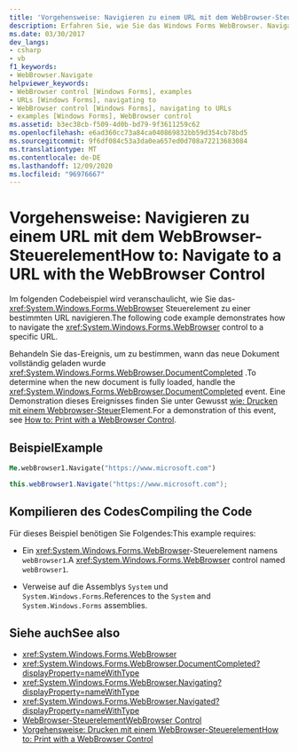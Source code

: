 ```yaml
---
title: 'Vorgehensweise: Navigieren zu einem URL mit dem WebBrowser-Steuerelement'
description: Erfahren Sie, wie Sie das Windows Forms WebBrowser. Navigate-Steuerelement verwenden, um zu einer bestimmten URL zu navigieren. Erfahren Sie außerdem, wie Sie bestimmen, wann das neue Dokument geladen wird.
ms.date: 03/30/2017
dev_langs:
- csharp
- vb
f1_keywords:
- WebBrowser.Navigate
helpviewer_keywords:
- WebBrowser control [Windows Forms], examples
- URLs [Windows Forms], navigating to
- WebBrowser control [Windows Forms], navigating to URLs
- examples [Windows Forms], WebBrowser control
ms.assetid: b3ec38cb-f509-4d0b-bd79-9f3611259c62
ms.openlocfilehash: e6ad360cc73a84ca040869832bb59d354cb78bd5
ms.sourcegitcommit: 9f6df084c53a3da0ea657ed0d708a72213683084
ms.translationtype: MT
ms.contentlocale: de-DE
ms.lasthandoff: 12/09/2020
ms.locfileid: "96976667"
---
```

# <a name="how-to-navigate-to-a-url-with-the-webbrowser-control"></a><span data-ttu-id="3cce9-104">Vorgehensweise: Navigieren zu einem URL mit dem WebBrowser-Steuerelement</span><span class="sxs-lookup"><span data-stu-id="3cce9-104">How to: Navigate to a URL with the WebBrowser Control</span></span>
<span data-ttu-id="3cce9-105">Im folgenden Codebeispiel wird veranschaulicht, wie Sie das- <xref:System.Windows.Forms.WebBrowser> Steuerelement zu einer bestimmten URL navigieren.</span><span class="sxs-lookup"><span data-stu-id="3cce9-105">The following code example demonstrates how to navigate the <xref:System.Windows.Forms.WebBrowser> control to a specific URL.</span></span>

 <span data-ttu-id="3cce9-106">Behandeln Sie das-Ereignis, um zu bestimmen, wann das neue Dokument vollständig geladen wurde <xref:System.Windows.Forms.WebBrowser.DocumentCompleted> .</span><span class="sxs-lookup"><span data-stu-id="3cce9-106">To determine when the new document is fully loaded, handle the <xref:System.Windows.Forms.WebBrowser.DocumentCompleted> event.</span></span> <span data-ttu-id="3cce9-107">Eine Demonstration dieses Ereignisses finden Sie unter Gewusst [wie: Drucken mit einem Webbrowser-Steuer](how-to-print-with-a-webbrowser-control.md)Element.</span><span class="sxs-lookup"><span data-stu-id="3cce9-107">For a demonstration of this event, see [How to: Print with a WebBrowser Control](how-to-print-with-a-webbrowser-control.md).</span></span>

## <a name="example"></a><span data-ttu-id="3cce9-108">Beispiel</span><span class="sxs-lookup"><span data-stu-id="3cce9-108">Example</span></span>

```vb
Me.webBrowser1.Navigate("https://www.microsoft.com")
```

```csharp
this.webBrowser1.Navigate("https://www.microsoft.com");
```

## <a name="compiling-the-code"></a><span data-ttu-id="3cce9-109">Kompilieren des Codes</span><span class="sxs-lookup"><span data-stu-id="3cce9-109">Compiling the Code</span></span>
 <span data-ttu-id="3cce9-110">Für dieses Beispiel benötigen Sie Folgendes:</span><span class="sxs-lookup"><span data-stu-id="3cce9-110">This example requires:</span></span>

- <span data-ttu-id="3cce9-111">Ein <xref:System.Windows.Forms.WebBrowser>-Steuerelement namens `webBrowser1`.</span><span class="sxs-lookup"><span data-stu-id="3cce9-111">A <xref:System.Windows.Forms.WebBrowser> control named `webBrowser1`.</span></span>

- <span data-ttu-id="3cce9-112">Verweise auf die Assemblys `System` und `System.Windows.Forms`.</span><span class="sxs-lookup"><span data-stu-id="3cce9-112">References to the `System` and `System.Windows.Forms` assemblies.</span></span>

## <a name="see-also"></a><span data-ttu-id="3cce9-113">Siehe auch</span><span class="sxs-lookup"><span data-stu-id="3cce9-113">See also</span></span>

- <xref:System.Windows.Forms.WebBrowser>
- <xref:System.Windows.Forms.WebBrowser.DocumentCompleted?displayProperty=nameWithType>
- <xref:System.Windows.Forms.WebBrowser.Navigating?displayProperty=nameWithType>
- <xref:System.Windows.Forms.WebBrowser.Navigated?displayProperty=nameWithType>
- [<span data-ttu-id="3cce9-114">WebBrowser-Steuerelement</span><span class="sxs-lookup"><span data-stu-id="3cce9-114">WebBrowser Control</span></span>](webbrowser-control-windows-forms.md)
- [<span data-ttu-id="3cce9-115">Vorgehensweise: Drucken mit einem WebBrowser-Steuerelement</span><span class="sxs-lookup"><span data-stu-id="3cce9-115">How to: Print with a WebBrowser Control</span></span>](how-to-print-with-a-webbrowser-control.md)
